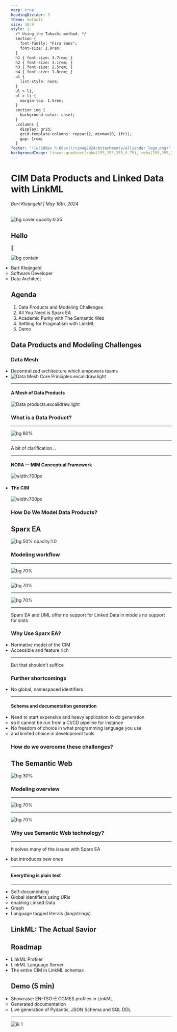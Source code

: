 ```yaml
---
marp: true
headingDivider: 3
theme: default
size: 16:9
style: |-
  /* Using the Takashi method. */
  section {
    font-family: "Fira Sans";
    font-size: 1.8rem;
  }
  h1 { font-size: 3.7rem; }
  h2 { font-size: 3.1rem; }
  h3 { font-size: 2.5rem; }
  h4 { font-size: 1.8rem; }
  ul {
    list-style: none;
  }
  ul > li,
  ol > li {
    margin-top: 1.5rem;
  }
  section img {
    background-color: unset;
  }
  .columns {
    display: grid;
    grid-template-columns: repeat(2, minmax(0, 1fr));
    gap: 1rem;
  }
footer: "![w:100px h:60px](/cimug2024/Attachments/alliander_logo.png)"
backgroundImage: linear-gradient(rgba(255,255,255,0.75), rgba(255,255,255,0.75)), url("Images/scott-webb-UjupleczBOY-unsplash.jpg");
---
```


<!-- NOTES
* https://www.cimcontextor.net/index.php/en/products/cimcontextor/cimcontextor
-->

# CIM Data Products and Linked Data with LinkML
<!-- _class: unset -->
<!-- _backgroundImage: unset -->

###### Bart Kleijngeld | May 16th, 2024

![bg cover opacity:0.35](Attachments/scott-webb-mV9-1XjnM4Y-unsplash.jpg)

## Hello
 <!-- _class: lead -->
 :wave:

![bg contain](Attachments/ik.png)
* Bart Kleijngeld
	* Software Developer
	* Data Architect

## Agenda

1) Data Products and Modeling Challenges
2) All You Need is Sparx EA
3) Academic Purity with The Semantic Web
4) Settling for Pragmatism with LinkML
5) Demo

## Data Products and Modeling Challenges
<!-- _class: lead -->
<!-- // _backgroundImage: unset -->

### Data Mesh

* Decentralized architecture which empowers teams
* ![Data Mesh Core Principles.excalidraw.light](Attachments/Data%20Mesh%20Core%20Principles.excalidraw.light.svg)
<!-- Mentioned only for reference; we will be looking only at "data as a product" -->

---

#### A Mesh of Data Products

![Data products.excalidraw.light](Attachments/Data%20products.excalidraw.light.svg)

### What is a Data Product?

---

![bg 80%](Attachments/What%20are%20Data%20Products.excalidraw.light.svg)

<!--
- Data outlives technology and organisation, and therefore
* Data products are abstract
	* Decoupled from technology/implementation
	* Metadata driven
* Machine readable is nice:
	* generation
	* interaction
	* maintenance
-->

---

A bit of clarification...

---

#### NORA &mdash; MIM Conceptual Framework
<style scoped>
ul { padding-inline-start: 0 }
</style>
  ![width:700px](Attachments/MIM%20Conceptual%20Framework.excalidraw.light.svg)
<!-- Mention RFC3444-->
* #### The CIM
   ![width:700px](Attachments/RFC3444%20Variant.excalidraw.light.svg)

<!--
* reusable definitions
* proper model serialization for code generation and CI/CD solutions
* accessible and easy to maintain documentation of definitions and models
* expressive modeling languages to cover all needs
-->

### How Do We Model Data Products?

## Sparx EA

![bg 50% opacity:1.0](Attachments/Sparx%20EA%20Header%20BG.excalidraw.light.svg)

### Modeling workflow

---

![bg 70%](Attachments/Sparx%20EA.excalidraw.light.svg)

---

![bg 70%](Attachments/Sparx%20EA%200.excalidraw.light.svg)

---

![bg 70%](Attachments/Sparx%20EA%201.excalidraw.light.svg)

<!--
#### Models are not textual

* Making changes is tedious
* No access to many tools to help
	* text editors
	* search and manipulation tools
	* language servers
* Version control and collaboration are non-trivial

#### Model serialization is complex

* Native formats couple you tightly to EA
	* but standardized formats (like XMI) have limitations and issues
* We practically have vendor lock-in

#### The metamodel is UML and only UML

* No
	* top-level slots and individuals, preventing re-use of definitions of attributes and relations
	* multiple inheritance or mixins
	* support for global identifiers
	* support for other metamodels than UML

- Because of the lack of slots, one cannot simply re-use a `name`, but must use complicated inheritance structures to obtain it, or rely on stereotypes. Compare this to how simple RDFS and LinkML make this
-->

---

Sparx EA and UML offer no support for Linked Data in models
no support for slots


### Why Use Sparx EA?

* Normative model of the CIM
* Accessible and feature rich

---

But that shouldn't suffice

### Further shortcomings

* No global, namespaced identifiers


----

#### Schema and documentation generation

* Need to start expensive and heavy application to do generation
	* so it cannot be run from a CI/CD pipeline for instance
* No freedom of choice in what programming language you use
	* and limited choice in development tools

### How do we overcome these challenges?

## The Semantic Web

![bg 30%](Attachments/Semantic%20Web%20Header%20BG.excalidraw.light.svg)

<!-- NOTE:
- Mention the fear of text, and how developers are working with gigantic models. It's actually better for overview, since it's not a mess with more than a few classes, and you can search and filter and transform text easily.
-->

### Modeling overview

---

![bg 70%](Attachments/Semantic%20Web%20flowchart.excalidraw.light.svg)

---

![bg 70%](Attachments/Semantic%20Web%20flowchart%202.excalidraw.light.svg)

### Why use Semantic Web technology?

---

It solves many of the issues with Sparx EA
* but introduces new ones

---

#### Everything is plain text

---

* Self-documenting
* Global identifiers using URIs
	* enabling Linked Data
* Graph
* Language tagged literals (langstrings)



## LinkML: The Actual Savior

## Roadmap
* LinkML Profiler
* LinkML Language Server
* The entire CIM in LinkML schemas

## Demo (5 min)
* Showcase: EN-TSO-E CGMES profiles in LinkML
	* Generated documentation
	* Live generation of Pydantic, JSON Schema and SQL DDL


----

![ik 1](Attachments/ik%201.png)